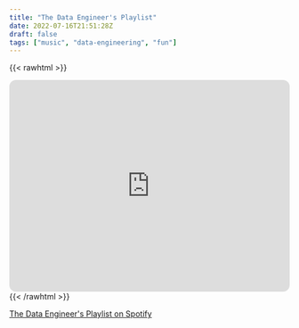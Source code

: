 ```yaml
---
title: "The Data Engineer's Playlist"
date: 2022-07-16T21:51:28Z
draft: false
tags: ["music", "data-engineering", "fun"]
---
```


{{< rawhtml >}}
<iframe style="border-radius:12px" src="https://open.spotify.com/embed/playlist/4pE7XmuWynsRXNXgEZG0T9?utm_source=generator&theme=0" width="100%" height="380" frameBorder="0" allowfullscreen="" allow="autoplay; clipboard-write; encrypted-media; fullscreen; picture-in-picture"></iframe>
{{< /rawhtml >}}

[The Data Engineer's Playlist on Spotify](https://open.spotify.com/playlist/4pE7XmuWynsRXNXgEZG0T9)
